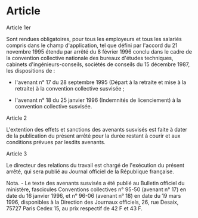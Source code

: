 # Article

  
 Article 1er  
  
 Sont rendues obligatoires, pour tous les employeurs et tous les salariés compris dans le champ d'application, tel que défini par l'accord du 21 novembre 1995 étendu par arrêté du 8 février 1996 conclu dans le cadre de la convention collective nationale des bureaux d'études techniques, cabinets d'ingénieurs-conseils, sociétés de conseils du 15 décembre 1987, les dispositions de :  
  
 - l'avenant n° 17 du 28 septembre 1995 (Départ à la retraite et mise à la retraite) à la convention collective susvisée ;  
  
 - l'avenant n° 18 du 25 janvier 1996 (Indemnités de licenciement) à la convention collective susvisée.  
  
 Article 2  
  
 L'extention des effets et sanctions des avenants susvisés est faite à dater de la publication du présent arrêté pour la durée restant à courir et aux conditions prévues par lesdits avenants.  
  
 Article 3  
  
 Le directeur des relations du travail est chargé de l'exécution du présent arrêté, qui sera publié au Journal officiel de la République française.  
  
 Nota. - Le texte des avenants susvisés a été publié au Bulletin officiel du ministère, fascicules Conventions collectives n° 95-50 (avenant n° 17) en date du 16 janvier 1996, et n° 96-06 (avenant n° 18) en date du 19 mars 1996, disponibles à la Direction des Journaux officiels, 26, rue Desaix, 75727 Paris Cedex 15, au prix respectif de 42 F et 43 F.  
